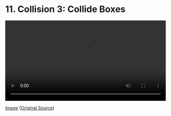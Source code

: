 # 11. Collision 3: Collide Boxes

<video controls width="512">
    <source src="./tut_11.mp4"
            type="video/mp4">
    Sorry, your browser doesn't support embedded videos.
</video>

[Image](./tut_11.git) ([Original Source](https://ztiromoritz.github.io/pico-8-shooter/gif/tut_11.gif))

